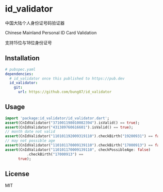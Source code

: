 # id_validator

中国大陆个人身份证号码验证器

Chinese Mainland Personal ID Card Validation

支持15位与18位身份证号
## Installation  
``` yaml
# pubspec.yaml
dependencies:
  # id_validator once this published to https://pub.dev
  id_validator:
    git:
      url: https://github.com/bung87/id_validator
```

## Usage

``` dart
import 'package:id_validator/id_validator.dart';
assert(CnIdValidator("371001198010082394").isValid() == true);
assert(CnIdValidator("431389760616601").isValid() == true);
// month date not valid
assert(CnIdValidator("110101192009319110").checkBirth("19200931") == false);
// may not possible age
assert(CnIdValidator("110101170009139110").checkBirth("17000913") == false);
assert(CnIdValidator("110101170009139110", checkPossibleAge: false)
          .checkBirth("17000913") ==
      true);
```
## License  
MIT  
